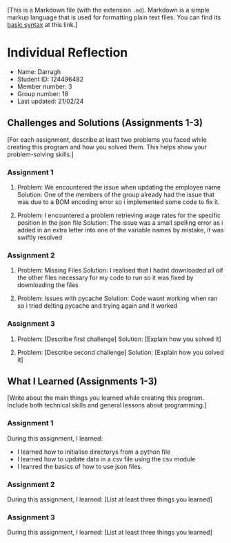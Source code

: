 [This is a Markdown file (with the extension `.md`). Markdown is a simple markup language that is used for formatting plain text files. You can find its [basic syntax](https://www.markdownguide.org/basic-syntax/) at this link.]

# Individual Reflection
- Name: Darragh
- Student ID: 124496482
- Member number: 3
- Group number: 18
- Last updated: 21/02/24


## Challenges and Solutions (Assignments 1-3)
[For each assignment, describe at least two problems you faced while creating this program and how you solved them. This helps show your problem-solving skills.]

### Assignment 1
1. Problem: We encountered the issue when updating the employee name
   Solution: One of the members of the group already had the issue that was due to a BOM encoding error so i implemented some code to fix it.

2. Problem: I encountered a problem retrieving wage rates for the specific position in the json file
   Solution: The issue was a small spelling error as i added in an extra letter into one of the variable names by mistake, it was swiftly resolved
   
### Assignment 2
1. Problem: Missing Files
   Solution: I realised that I hadnt downloaded all oif the other files necessary for my code to run so it was fixed by downloading the files

2. Problem: Issues with pycache
   Solution: Code wasnt working when ran so i tried delting pycache and trying again and it worked
   
### Assignment 3
1. Problem: [Describe first challenge]
   Solution: [Explain how you solved it]

2. Problem: [Describe second challenge]
   Solution: [Explain how you solved it]


## What I Learned (Assignments 1-3)
[Write about the main things you learned while creating this program. Include both technical skills and general lessons about programming.]

### Assignment 1
During this assignment, I learned:
- I learned how to initialise directorys from a python file
- I learned how to update data in a csv file using the csv module
- I leanred the basics of how to use json files

### Assignment 2
During this assignment, I learned:
[List at least three things you learned]

### Assignment 3
During this assignment, I learned:
[List at least three things you learned]
